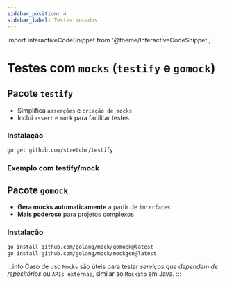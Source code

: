 ```yaml
---
sidebar_position: 4
sidebar_label: Testes mocados
---
```


import InteractiveCodeSnippet from '@theme/InteractiveCodeSnippet';

# Testes com `mocks` (`testify` e `gomock`)

## Pacote `testify`

- Simplifica `asserções` e `criação de mocks`
- Inclui `assert` e `mock` para facilitar testes

### Instalação

```bash
go get github.com/stretchr/testify
```

### Exemplo com testify/mock

<InteractiveCodeSnippet 
    src="code/mod7/teste-mock.go" 
    allowExecute={true} 
    allowEdit={false} />

## Pacote `gomock`

- **Gera mocks automaticamente** a partir de `interfaces`
- **Mais poderoso** para projetos complexos

### Instalação

```bash
go install github.com/golang/mock/gomock@latest
go install github.com/golang/mock/mockgen@latest
```

:::info Caso de uso
`Mocks` são úteis para testar _serviços que dependem de repositórios_ ou `APIs externas`, similar ao `Mockito` em Java.
:::
